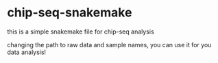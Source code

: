 # chip-seq-snakemake
this is a simple snakemake file for chip-seq analysis

changing the path to raw data and sample names, you can use it for you data analysis!
